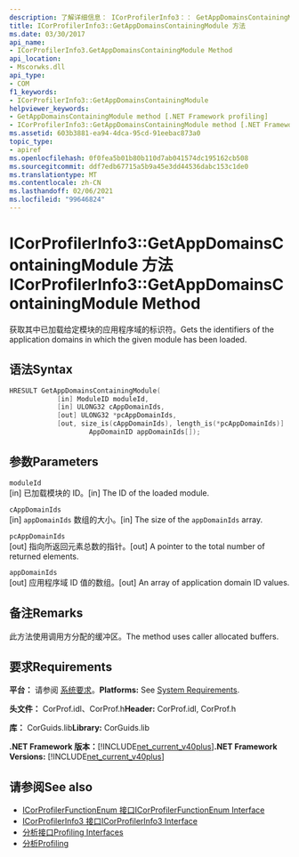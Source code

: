 ```yaml
---
description: 了解详细信息： ICorProfilerInfo3：： GetAppDomainsContainingModule 方法
title: ICorProfilerInfo3::GetAppDomainsContainingModule 方法
ms.date: 03/30/2017
api_name:
- ICorProfilerInfo3.GetAppDomainsContainingModule Method
api_location:
- Mscorwks.dll
api_type:
- COM
f1_keywords:
- ICorProfilerInfo3::GetAppDomainsContainingModule
helpviewer_keywords:
- GetAppDomainsContainingModule method [.NET Framework profiling]
- ICorProfilerInfo3::GetAppDomainsContainingModule method [.NET Framework profiling]
ms.assetid: 603b3881-ea94-4dca-95cd-91eebac873a0
topic_type:
- apiref
ms.openlocfilehash: 0f0fea5b01b80b110d7ab041574dc195162cb508
ms.sourcegitcommit: ddf7edb67715a5b9a45e3dd44536dabc153c1de0
ms.translationtype: MT
ms.contentlocale: zh-CN
ms.lasthandoff: 02/06/2021
ms.locfileid: "99646824"
---
```

# <a name="icorprofilerinfo3getappdomainscontainingmodule-method"></a><span data-ttu-id="1c485-103">ICorProfilerInfo3::GetAppDomainsContainingModule 方法</span><span class="sxs-lookup"><span data-stu-id="1c485-103">ICorProfilerInfo3::GetAppDomainsContainingModule Method</span></span>

<span data-ttu-id="1c485-104">获取其中已加载给定模块的应用程序域的标识符。</span><span class="sxs-lookup"><span data-stu-id="1c485-104">Gets the identifiers of the application domains in which the given module has been loaded.</span></span>  
  
## <a name="syntax"></a><span data-ttu-id="1c485-105">语法</span><span class="sxs-lookup"><span data-stu-id="1c485-105">Syntax</span></span>  
  
```cpp  
HRESULT GetAppDomainsContainingModule(  
            [in] ModuleID moduleId,  
            [in] ULONG32 cAppDomainIds,  
            [out] ULONG32 *pcAppDomainIds,  
            [out, size_is(cAppDomainIds), length_is(*pcAppDomainIds)]  
                    AppDomainID appDomainIds[]);  
```  
  
## <a name="parameters"></a><span data-ttu-id="1c485-106">参数</span><span class="sxs-lookup"><span data-stu-id="1c485-106">Parameters</span></span>  

 `moduleId`  
 <span data-ttu-id="1c485-107">[in] 已加载模块的 ID。</span><span class="sxs-lookup"><span data-stu-id="1c485-107">[in] The ID of the loaded module.</span></span>  
  
 `cAppDomainIds`  
 <span data-ttu-id="1c485-108">[in] `appDomainIds` 数组的大小。</span><span class="sxs-lookup"><span data-stu-id="1c485-108">[in] The size of the `appDomainIds` array.</span></span>  
  
 `pcAppDomainIds`  
 <span data-ttu-id="1c485-109">[out] 指向所返回元素总数的指针。</span><span class="sxs-lookup"><span data-stu-id="1c485-109">[out] A pointer to the total number of returned elements.</span></span>  
  
 `appDomainIds`  
 <span data-ttu-id="1c485-110">[out] 应用程序域 ID 值的数组。</span><span class="sxs-lookup"><span data-stu-id="1c485-110">[out] An array of application domain ID values.</span></span>  
  
## <a name="remarks"></a><span data-ttu-id="1c485-111">备注</span><span class="sxs-lookup"><span data-stu-id="1c485-111">Remarks</span></span>  

 <span data-ttu-id="1c485-112">此方法使用调用方分配的缓冲区。</span><span class="sxs-lookup"><span data-stu-id="1c485-112">The method uses caller allocated buffers.</span></span>  
  
## <a name="requirements"></a><span data-ttu-id="1c485-113">要求</span><span class="sxs-lookup"><span data-stu-id="1c485-113">Requirements</span></span>  

 <span data-ttu-id="1c485-114">**平台：** 请参阅 [系统要求](../../get-started/system-requirements.md)。</span><span class="sxs-lookup"><span data-stu-id="1c485-114">**Platforms:** See [System Requirements](../../get-started/system-requirements.md).</span></span>  
  
 <span data-ttu-id="1c485-115">**头文件：** CorProf.idl、CorProf.h</span><span class="sxs-lookup"><span data-stu-id="1c485-115">**Header:** CorProf.idl, CorProf.h</span></span>  
  
 <span data-ttu-id="1c485-116">**库：** CorGuids.lib</span><span class="sxs-lookup"><span data-stu-id="1c485-116">**Library:** CorGuids.lib</span></span>  
  
 <span data-ttu-id="1c485-117">**.NET Framework 版本：**[!INCLUDE[net_current_v40plus](../../../../includes/net-current-v40plus-md.md)]</span><span class="sxs-lookup"><span data-stu-id="1c485-117">**.NET Framework Versions:** [!INCLUDE[net_current_v40plus](../../../../includes/net-current-v40plus-md.md)]</span></span>  
  
## <a name="see-also"></a><span data-ttu-id="1c485-118">请参阅</span><span class="sxs-lookup"><span data-stu-id="1c485-118">See also</span></span>

- [<span data-ttu-id="1c485-119">ICorProfilerFunctionEnum 接口</span><span class="sxs-lookup"><span data-stu-id="1c485-119">ICorProfilerFunctionEnum Interface</span></span>](icorprofilerfunctionenum-interface.md)
- [<span data-ttu-id="1c485-120">ICorProfilerInfo3 接口</span><span class="sxs-lookup"><span data-stu-id="1c485-120">ICorProfilerInfo3 Interface</span></span>](icorprofilerinfo3-interface.md)
- [<span data-ttu-id="1c485-121">分析接口</span><span class="sxs-lookup"><span data-stu-id="1c485-121">Profiling Interfaces</span></span>](profiling-interfaces.md)
- [<span data-ttu-id="1c485-122">分析</span><span class="sxs-lookup"><span data-stu-id="1c485-122">Profiling</span></span>](index.md)
